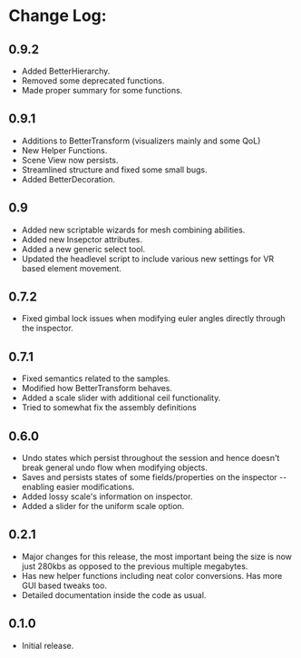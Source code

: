 # Change Log:

## 0.9.2
- Added BetterHierarchy.
- Removed some deprecated functions.
- Made proper summary for some functions.

## 0.9.1
- Additions to BetterTransform (visualizers mainly and some QoL)
- New Helper Functions.
- Scene View now persists.
- Streamlined structure and fixed some small bugs.
- Added BetterDecoration.

## 0.9
- Added new scriptable wizards for mesh combining abilities.
- Added new Insepctor attributes.
- Added a new generic select tool.
- Updated the headlevel script to include various new settings for VR based element movement.

## 0.7.2

- Fixed gimbal lock issues when modifying euler angles directly through the inspector.

## 0.7.1

- Fixed semantics related to the samples.
- Modified how BetterTransform behaves.
- Added a scale slider with additional ceil functionality.
- Tried to somewhat fix the assembly definitions

## 0.6.0


- Undo states which persist throughout the session and hence doesn't break general undo flow when modifying objects.
- Saves and persists states of some fields/properties on the inspector -- enabling easier modifications.
- Added lossy scale's information on inspector.
- Added a slider for the uniform scale option.

## 0.2.1
- Major changes for this release, the most important being the size is now just 280kbs as opposed to the previous multiple megabytes.
- Has new helper functions including neat color conversions. Has more GUI based tweaks too.
- Detailed documentation inside the code as usual.

## 0.1.0
- Initial release.

